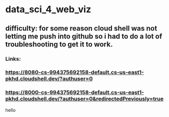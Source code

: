 # data_sci_4_web_viz

## difficulty: for some reason cloud shell was not letting me push into github so i had to do a lot of troubleshooting to get it to work.

### Links:

### https://8080-cs-994375692158-default.cs-us-east1-pkhd.cloudshell.dev/?authuser=0

### https://8000-cs-994375692158-default.cs-us-east1-pkhd.cloudshell.dev/?authuser=0&redirectedPreviously=true

hello
